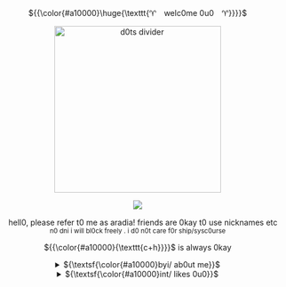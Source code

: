 <p align="center"> ${{\color{#a10000}\huge{\texttt{♈︎　welc0me 0u0　♈︎}}}}$ </p>
<p align="center"> 
<div align="center">
  <a href="https://files.catbox.moe/3mqecu.jpg" target="_blank"><img width="300" src="https://files.catbox.moe/8o5ohw.png" alt="d0ts divider"></a>

  ![](https://komarev.com/ghpvc/?username=aras0ule&color=a10000)
</div>

<div align="center">
</div> 
<p align="center"> <img width="15" height="15" src="https://files.catbox.moe/5fyn19.png"> hell0, please refer t0 me as aradia! friends are 0kay t0 use nicknames etc
<br> <sub> n0 dni i will bl0ck freely . i d0 n0t care f0r ship/sysc0urse</sub>
<p align="center"> 

<p align="center"> ${{\color{#a10000}{\texttt{c+h}}}}$ is always 0kay
<p align="center"> 
  
<div align="center"> 
          <!--  byi stuff 0u0  -->  
  <details>
  <summary>${\textsf{\color{#a10000}byi/ ab0ut me}}$</summary>
${{\color{#a10000}{\texttt{♈︎}}}}$ 18-20 y/0 gender-messy gh0st girl 
<br> ${{\color{#a10000}{\texttt{♈︎}}}}$ please d0 n0t expect me t0 act the same as the rest 0f us!
<br> ${{\color{#a10000}{\texttt{♈︎}}}}$ i am m0st c0mm0nly with ames, sage, 0r al0ne 0u0
<br> ${{\color{#a10000}{\texttt{♈︎}}}}$ i may c0me acr0ss as blunt and rather apathetic at first glance!
<br> ${{\color{#a10000}{\texttt{♈︎}}}}$ i l0se my visi0n temp0rarily a l0t
<br> ${{\color{#a10000}{\texttt{♈︎}}}}$ f0ggy mem0ry & mem0ry l0ss
  </details>
<div align="center">  
          <!--  dni stuff 0n0  -->  
  <details>
  <summary>${\textsf{\color{#a10000}int/ likes 0u0}}$</summary>
${{\color{#a10000}{\texttt{♈︎}}}}$ gh0sts/ z0mbies/ undead!
<br> ${{\color{#a10000}{\texttt{♈︎}}}}$ h0rr0r and c0nspiracy stuff
<br> ${{\color{#a10000}{\texttt{♈︎}}}}$ anat0my & b0nes!
<br> ${{\color{#a10000}{\texttt{♈︎}}}}$ hs and classpects 0u0
<br> ${{\color{#a10000}{\texttt{♈︎}}}}$ w0rd & number games
<br> ${{\color{#a10000}{\texttt{♈︎}}}}$ inscrypti0n!
  </details>
